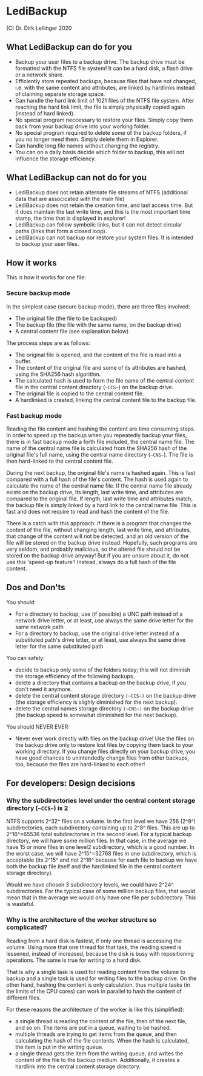 ﻿# LediBackup
(C) Dr. Dirk Lellinger 2020

## What LediBackup can do for you
- Backup your user files to a backup drive. The backup drive must be formatted with the NTFS file system! It can be a hard disk, a flash drive or a network share.
- Efficiently store repeated backups, because files that have not changed, i.e. with the same content and attributes, are linked by hardlinks instead of claiming separate storage space. 
- Can handle the hard link limit of 1021 files of the NTFS file system. After reaching the hard link limit, the file is simply physically copied again (instead of hard linked).
- No special program neccessary to restore your files. Simply copy them back from your backup drive into your working folder.
- No special program required to delete some of the backup folders, if you no longer need them. Simply delete them in Explorer.
- Can handle long file names without changing the registry. 
- You can on a daily basis decide which folder to backup, this will not influence the storage efficiency.

## What LediBackup can not do for you
- LediBackup does not retain alternate file streams of NTFS (additional data that are associcated with the main file)
- LediBackup does not retain the creation time, and last access time. But it does maintain the last write time, and this is the most important time stamp, the time that is displayed in explorer!
- LediBackup can follow symbolic links, but it can not detect circular paths (links that form a closed loop).  
- LediBackup can not backup nor restore your system files. It is intended to backup your user files. 


## How it works

This is how it works for one file:

### Secure backup mode

In the simplest case (secure backup mode), there are three files involved:
- The original file (the file to be backuped)
- The backup file (the file with the same name, on the backup drive)
- A central content file (see explanation below)

The process steps are as follows:
- The original file is opened, and the content of the file is read into a buffer.
- The content of the original file and some of its attributes are hashed, using the SHA256 hash algorithm.
- The calculated hash is used to form the file name of the central content file in the central content directory (`~CCS~`) on the backup drive.
- The original file is copied to the central content file.
- A hardlinked is created, linking the central content file to the backup file.

### Fast backup mode

Reading the file content and hashing the content are time consuming steps.
In order to speed up the backup when you repeatedly backup your files, there
is in fast backup mode a forth file included, the central name file. The name of the central name
file is calculated from the SHA256 hash of the original file's full name, using the
central name directory (`~CNS~`). The file is then hard-linked to the central content file.

During the next backup, the original file's name is hashed again. This is fast compared with a full hash of the file's content.
The hash is used again to calculate the name of the central name file.
If the central name file already exists on the backup drive, its length, last write time, and attributes are compared to the original file.
If length, last write time and attributes match, the backup file is simply linked by a hard link to the central name file. This is fast and does not require
to read and hash the content of the file.

There is a catch with this approach: if there is a program that changes the content
of the file, without changing length, last write time, and attributes, that change of the content will not be detected,
and an old version of the file will be stored on the backup drive instead.
Hopefully, such programs are very seldom, and probably malicious, so the altered file
should not be stored on the backup drive anyway!
But if you are unsure about it, do not use this 'speed-up feature'! Instead, always do a full hash of the file content.

## Dos and Don'ts

You should:
- For a directory to backup, use (if possible) a UNC path instead of a network drive letter, 
or at least, use always the same drive letter for the same network path
- For a directory to backup, use the original drive letter instead of a substituted path's drive letter, or at least,
use always the same drive letter for the same substituted path
 

You can safely:
- decide to backup only some of the folders today; this will not diminish the storage efficiency of the following backups.
- delete a directory that contains a backup on the backup drive, if you don't need it anymore.
- delete the central content storage directory `(~CCS~)` on the backup drive (the storage efficiency is slighly diminished for the next backup).
- delete the central names storage directory `(~CNS~)` on the backup drive (the backup speed is somewhat diminished for the next backup).


You should NEVER EVER:
- Never ever work directly with files on the backup drive! Use the files on the
backup drive only to restore lost files by copying them back to your working directory. 
If you change files directly on your backup drive, you have good chances to unintendedly change files from
other backups, too, because the files are hard-linked to each other!

## For developers: Design decisions

### Why the subdirectories level under the central content storage directory (`~CCS~`) is 2

NTFS supports 2^32^ files on a volume. In the first level we have 256 (2^8^) subdirectories,
each subdirectory containing up to 2^8^ files. This are up to 2^16^=65536 total subdirectories in the second level.
For a typical backup directory, we will have some million files. In that case,
in the average we have 15 or more files in one level2 subdirectory, which is a good number.
In the worst case, we will have 2^15^=32768 files in one subdirectory, which is acceptable
(its 2^15^ and not 2^16^ because for each file to backup we have both the backup file itself and the hardlinked file in the central content storage directory).

Would we have chosen 3 subdirectory levels, we could have 2^24^ subdirectories.
For the typical case of some million backup files, that would mean that in the average
we would only have one file per subdirectory. This is wasteful.

### Why is the architecture of the worker structure so complicated?

Reading from a hard disk is fastest, if only one thread is accessing the volume.
Using more that one thread for that task, the reading speed is lessened, instead of increased,
because the disk is busy with repositioning operations. The same is true for writing to a hard disk.

That is why a single task is used for reading content from the volume to backup and a single task is used for writing files to the backup drive.
On the other hand, hashing the content is only calculation, thus multiple tasks (in the limits of the CPU cores) can work
in parallel to hash the content of different files.

For these reasons the architecture of the worker is like this (simplified):

- a single thread is reading the content of the file, then of the next file, and so on. The items are put in a queue, waiting to be hashed.
- multiple threads are trying to get items from the queue, and then calculating the hash of the file contents.
When the hash is calculated, the item is put in the writing queue.
- a single thread gets the item from the writing queue, and writes the content of the file
to the backup medium. Additionally, it creates a hardlink into the central content storage directory. 

